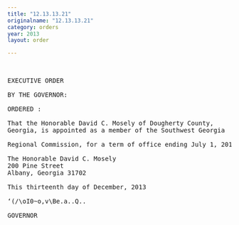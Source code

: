 ```yaml
---
title: "12.13.13.21"
originalname: "12.13.13.21"
category: orders
year: 2013
layout: order

---
```

<pre>
 

EXECUTIVE ORDER

BY THE GOVERNOR:

ORDERED :

That the Honorable David C. Mosely of Dougherty County,
Georgia, is appointed as a member of the Southwest Georgia

Regional Commission, for a term of office ending July 1, 2015.

The Honorable David C. Mosely
200 Pine Street
Albany, Georgia 31702

This thirteenth day of December, 2013

‘(/\oI0~o,v\Be.a..Q..

GOVERNOR

</pre>
